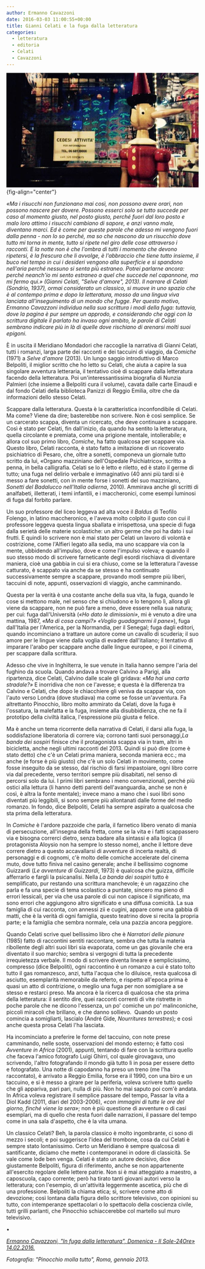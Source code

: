 ```yaml
---
author: Ermanno Cavazzoni
date: 2016-03-03 11:00:55+00:00
title: Gianni Celati e la fuga dalla letteratura
categories:
  - letteratura
  - editoria
  - Celati
  - Cavazzoni
---
```


![](images/Pinocchio_molla-tutto-640x381.jpg){fig-align="center"}

*«Ma i risucchi non funzionano mai così, non possono avere orari, non possono nascere per dovere. Possono esserci solo se tutto succede per caso al momento giusto, nel posto giusto, perché fuori dal loro posto e malo loro attimo i risucchi cambiano di sapore, e anzi vanno male, diventano marci. Ed è come per queste parole che adesso mi vengono fuori dalla penna - non lo so perché, ma so che nascono da un risucchio dove tutto mi torna in mente, tutto si ripete nel giro delle cose attraverso i racconti. E la notte non è che l'ombra di tutti i momento che devono ripetersi, è la frescura che li avvolge, è l'abbraccio che tiene tutto insieme, il buco nel tempo in cui i desideri vengono alla superficie e si spandono nell'aria perché nessuno si senta più estraneo. Potrei parlarne ancora: perché neanch'io mi sento estraneo a quel che succede nel capannone, ma mi fermo qui.» (Gianni Celati, "Selve d'amore", 2013). Il narrare di Celati (Sondrio, 1937), ormai considerato un classico, si muove in uno spazio che è al contempo prima e dopo la letteratura, mosso da una lingua viva lanciata all'inseguimento di un mondo che fugge. Per questo motivo, Ermanno Cavazzoni individua nella sua scrittura i modi della fuga: tuttavia, dove la pagina è pur sempre un approdo, e considerando che oggi con la scrittura digitale il parlato ha invaso ogni ambito, le parole di Celati sembrano indicare più in là di quelle dove rischiano di arenarsi molti suoi epigoni.*

È in uscita il Meridiano Mondadori che raccoglie la narrativa di Gianni Celati, tutti i romanzi, larga parte dei racconti e dei taccuini di viaggio, da *Comiche* (1971) a *Selve d'amore* (2013). Un lungo saggio introduttivo di Marco Belpoliti, il miglior scritto che ho letto su Celati, che aiuta a capire la sua singolare avventura letteraria, il tentativo cioè di scappare dalla letteratura facendo della letteratura. Poi un'interessantissima biografia di Nunzia Palmieri (che insieme a Belpoliti cura il volume), cavata dalle carte Einaudi e dal fondo Celati della biblioteca Panizzi di Reggio Emilia, oltre che da informazioni dello stesso Celati.

Scappare dalla letteratura. Questa è la caratteristica inconfondibile di Celati. Ma come? Viene da dire; basterebbe non scrivere. Non è così semplice. Se un carcerato scappa, diventa un ricercato, che deve continuare a scappare. Così è stato per Celati, fin dall'inizio, da quando ha sentito la letteratura, quella circolante e premiata, come una prigione mentale, intollerabile; e allora col suo primo libro, *Comiche*, ha fatto qualcosa per scappare via. Questo libro, Celati racconta, è stato fatto a imitazione di un ricoverato psichiatrico di Pesaro, che, oltre a sonetti, componeva un giornale tutto scritto da lui, «Organo mazziniano dell'Ospedale Psichiatrico», scritto a penna, in bella calligrafia. Celati se lo è letto e riletto, ed è stato il germe di tutto; una fuga nel delirio verbale e immaginativo (40 anni più tardi si è messo a fare sonetti, con in mente forse i sonetti del suo mazziniano, *Sonetti del Badalucco nell'Italia odierna*, 2010). Ammirava anche gli scritti di analfabeti, illetterati, i temi infantili, e i maccheronici, come esempi luminosi di fuga dal forbito parlare.

Un suo professore del liceo leggeva ad alta voce il *Baldus* di Teofilo Folengo, in latino maccheronico, e l'aveva molto colpito il gusto con cui il professore leggeva questa lingua sballata e irrispettosa, una specie di fuga dalla serietà delle materie scolastiche: un altro germe che poi ha dato i sui frutti. E quindi lo scrivere non è mai stato per Celati un lavoro di volontà e costrizione, come l'Alfieri legato alla sedia, ma uno scappare via con la mente, ubbidendo all'impulso, dove e come l'impulso voleva; e quando il suo stesso modo di scrivere farneticante degli esordi rischiava di diventare maniera, cioè una gabbia in cui si era chiuso, come se la letteratura l'avesse catturato, è scappato via anche da se stesso e ha continuato successivamente sempre a scappare, provando modi sempre più liberi, taccuini di note, appunti, osservazioni di viaggio, anche camminando.

Questa per la verità è una costante anche della sua vita, la fuga, quando le cose si mettono male, nel senso che si chiudono e lo tengono lì, allora gli viene da scappare, non ne può fare a meno, deve essere nella sua natura; per cui: fuga dall'Università (*«Ho dato le dimissioni»*, mi è venuto a dire una mattina, 1987, *«Ma di cosa campi?»* *«Voglio guadagnarmi il pane»*), fuga dall'Italia per l'America, per la Normandia, per il Senegal; fuga dagli editori, quando incominciano a trattare un autore come un cavallo di scuderia; il suo amore per le lingue viene dalla voglia di evadere dall'italiano; il tentativo di imparare l'arabo per scappare anche dalle lingue europee, e poi il cinema, per scappare dalla scrittura.

Adesso che vive in Inghilterra, le sue venute in Italia hanno sempre l'aria del fughino da scuola. Quando andava a trovare Calvino a Parigi, alla ripartenza, dice Celati, Calvino dalle scale gli gridava: *«Ma hai una carta stradale?»* E inorridiva che non ce l'avesse; e questa è la differenza tra Calvino e Celati, che dopo le chiacchiere gli veniva da scappar via, con l'auto verso Londra (dove studiava) ma come se fosse un'avventura. Fa altrettanto Pinocchio, libro molto ammirato da Celati, dove la fuga è l'ossatura, la malefatta e la fuga, insieme alla disubbidienza, che ne fa il prototipo della civiltà italica, l'espressione più giusta e felice.

Ma è anche un tema ricorrente della narrativa di Celati, il darsi alla fuga, la soddisfazione liberatoria di correre via; corrono tanti suoi personaggi,*La banda dei sospiri* finisce che il protagonista scappa via in tram, altri in bicicletta, anche negli ultimi racconti del 2013. Quindi si può dire (come è stato detto) che c'è un Celati prima maniera, seconda maniera ecc.; ma anche (e forse è più giusto) che c'è un solo Celati in movimento, come fosse inseguito da se stesso, dal rischio di farsi impastoiare, ogni libro corre via dal precedente, verso territori sempre più disabitati, nel senso di percorsi solo da lui. I primi libri sembrano i meno convenzionali, perché più ostici alla lettura (li hanno detti parenti dell'avanguardia, anche se non è così, è altra la fonte mentale); invece mano a mano che i suoi libri sono diventati più leggibili, si sono sempre più allontanati dalle forme del medio romanzo. In fondo, dice Belpoliti, Celati ha sempre aspirato a qualcosa che sta prima della letteratura.

In *Comiche* è l'ardore pazzoide che parla, il farnetico libero venato di mania di persecuzione, all'insegna della fretta, come se la vita e i fatti scappassero via e bisogna correrci dietro, senza badare alla sintassi e alla logica (il protagonista Aloysio non ha sempre lo stesso nome), anche il lettore deve correre dietro a questo accavallarsi di avventure di incerta realtà, di personaggi e di cognomi, c'è molto delle comiche accelerate del cinema muto, dove tutto finiva nel casino generale; anche il bellissimo cognome Guizzardi (*Le avventure di Guizzardi*, 1973) è qualcosa che guizza, difficile afferrarlo e fargli la psicanalisi. Nella *La banda dei sospiri* tutto è semplificato, pur restando una scrittura manchevole; è un ragazzino che parla e fa una specie di tema scolastico a puntate, sincero ma pieno di errori lessicali, per via che usa parole di cui non capisce il significato, ma sono errori che aggiungono altro significato e una diffusa comicità. La sua famiglia di cui racconta, con annessi zii e cugini, appare come una gabbia di matti, che è la verità di ogni famiglia, questo teatrino dove si recita la propria parte; e la famiglia che sembra normale, cela una pazzia ancora peggiore.

Quando Celati scrive quel bellissimo libro che è *Narratori delle pianure* (1985) fatto di raccontini sentiti raccontare, sembra che tutta la materia ribollente degli altri suoi libri sia evaporata, come un gas giovanile che era diventato il suo marchio; sembra si vergogni di tutta la precedente irrequietezza verbale. Il modo di scrivere diventa lineare e semplicissimo, compresso (dice Belpoliti), ogni raccontino è un romanzo a cui è stato tolto tutto il gas romanzesco, anzi, tutta l'acqua che lo diluisce, resta qualcosa di asciutto, esemplarità memorabile da referto, e rispetto all'epoca prima è quasi un atto di contrizione, o meglio una fuga per non somigliare a se stesso e restarci preso. Ma ancora è la ricerca di qualcosa che sta prima della letteratura: il sentito dire, quei racconti correnti di vite ristrette in poche parole che ne dicono l'essenza, un po' comiche un po' malinconiche, piccoli miracoli che brillano, e che danno sollievo.  Quando un posto comincia a somigliarti, lascialo (André Gide, *Nourritures terrestres*); e così anche questa prosa Celati l'ha lasciata.

Ha incominciato a preferire le forme del taccuino, con note prese camminando, nelle soste, osservazioni del mondo esterno; è fatto così *Avventure in Africa* (2001), appunti, tentando di fare con la scrittura quello che faceva l'amico fotografo Luigi Ghirri, col quale girovagava, uno scrivendo, l'altro fotografando il mondo già tutto lì in posa per essere detto e fotografato. Una notte di capodanno ha preso un treno (me l'ha raccontato), è arrivato a Reggio Emilia, forse era il 1990, con una biro e un taccuino, e si è messo a girare per la periferia, voleva scrivere tutto quello che gli appariva, pari pari, nulla di più. Non ho mai saputo poi com'è andata. In Africa voleva registrare il semplice passare del tempo, Passar la vita a Diol Kadd (2011, diari del 2003-2006), *«con immagini di tutte le ore del giorno, finché viene la sera»*; non è più questione di avventure o di casi esemplari, ma di quello che resta fuori dalle narrazioni, il passare del tempo come in una sala d'aspetto, che è la vita umana.

Un classico Celati? Beh, la parola classico è molto ingombrante, ci sono di mezzo i secoli; e poi suggerisce l'idea del trombone, cosa da cui Celati è sempre stato lontanissimo. Certo un Meridiano è sempre qualcosa di santificante, diciamo che mette i contemporanei in odore di classicità. Se vale come lode ben venga. Celati è stato un autore decisivo, dice giustamente Belpoliti, figura di riferimento, anche se non appartenente all'esercito regolare delle lettere patrie. Non si è mai atteggiato a maestro, a caposcuola, capo corrente; però ha tirato tanti giovani autori verso la letteratura; con l'esempio, di un'attività leggermente ascetica, più che di una professione. Belpoliti la chiama etica; sì, scrivere come atto di devozione; così lontana dalla figura dello scrittore televisivo, con opinioni su tutto, con intemperanze spettacolari o lo spettacolo della coscienza civile, tutti grilli parlanti, che Pinocchio schiaccerebbe col martello sul muro televisivo.

•

[*Ermanno Cavazzoni, "In fuga dalla letteratura", Domenica - Il Sole-24Ore» 14.02.2016.*](http://www.ilsole24ore.com/art/cultura/2016-02-14/in-fuga-letteratura-103708.shtml?uuid=AC8GFDUC)

*Fotografia: "Pinocchio molla tutto", Roma, gennaio 2013.*
